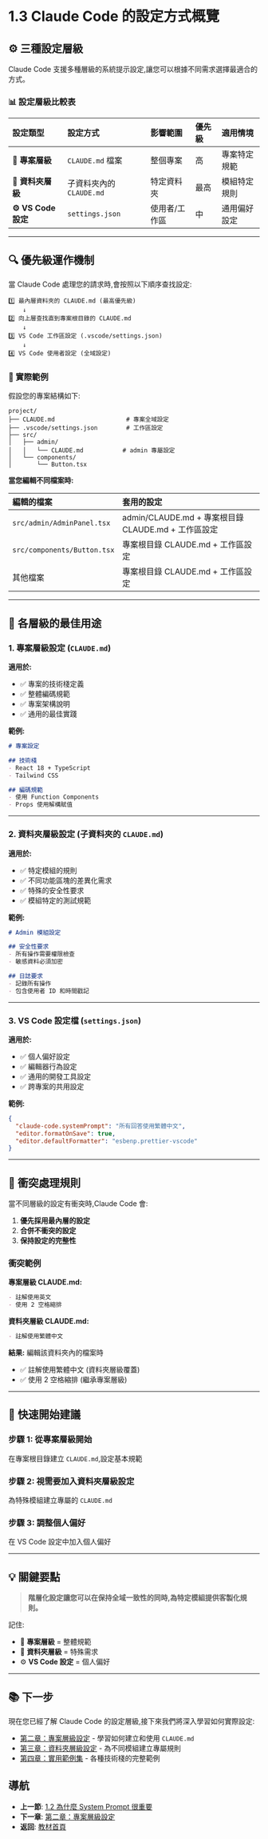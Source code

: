 # 1.3 Claude Code 的設定方式概覽

## ⚙️ 三種設定層級

Claude Code 支援多種層級的系統提示設定,讓您可以根據不同需求選擇最適合的方式。

### 📊 設定層級比較表

| 設定類型 | 設定方式 | 影響範圍 | 優先級 | 適用情境 |
|:---------|:---------|:---------|:-------|:---------|
| **📁 專案層級** | `CLAUDE.md` 檔案 | 整個專案 | 高 | 專案特定規範 |
| **📂 資料夾層級** | 子資料夾內的 `CLAUDE.md` | 特定資料夾 | 最高 | 模組特定規則 |
| **⚙️ VS Code 設定** | `settings.json` | 使用者/工作區 | 中 | 通用偏好設定 |

---

## 🔍 優先級運作機制

當 Claude Code 處理您的請求時,會按照以下順序查找設定:

```
1️⃣ 最內層資料夾的 CLAUDE.md (最高優先級)
    ↓
2️⃣ 向上層查找直到專案根目錄的 CLAUDE.md
    ↓
3️⃣ VS Code 工作區設定 (.vscode/settings.json)
    ↓
4️⃣ VS Code 使用者設定 (全域設定)
```

### 📝 實際範例

假設您的專案結構如下:

```
project/
├── CLAUDE.md                    # 專案全域設定
├── .vscode/settings.json        # 工作區設定
├── src/
│   ├── admin/
│   │   └── CLAUDE.md           # admin 專屬設定
│   └── components/
│       └── Button.tsx
```

**當您編輯不同檔案時:**

| 編輯的檔案 | 套用的設定 |
|:----------|:----------|
| `src/admin/AdminPanel.tsx` | admin/CLAUDE.md + 專案根目錄 CLAUDE.md + 工作區設定 |
| `src/components/Button.tsx` | 專案根目錄 CLAUDE.md + 工作區設定 |
| 其他檔案 | 專案根目錄 CLAUDE.md + 工作區設定 |

---

## 🎯 各層級的最佳用途

### 1. 專案層級設定 (`CLAUDE.md`)

**適用於:**
- ✅ 專案的技術棧定義
- ✅ 整體編碼規範
- ✅ 專案架構說明
- ✅ 通用的最佳實踐

**範例:**
```markdown
# 專案設定

## 技術棧
- React 18 + TypeScript
- Tailwind CSS

## 編碼規範
- 使用 Function Components
- Props 使用解構賦值
```

---

### 2. 資料夾層級設定 (子資料夾的 `CLAUDE.md`)

**適用於:**
- ✅ 特定模組的規則
- ✅ 不同功能區塊的差異化需求
- ✅ 特殊的安全性要求
- ✅ 模組特定的測試規範

**範例:**
```markdown
# Admin 模組設定

## 安全性要求
- 所有操作需要權限檢查
- 敏感資料必須加密

## 日誌要求
- 記錄所有操作
- 包含使用者 ID 和時間戳記
```

---

### 3. VS Code 設定檔 (`settings.json`)

**適用於:**
- ✅ 個人偏好設定
- ✅ 編輯器行為設定
- ✅ 通用的開發工具設定
- ✅ 跨專案的共用設定

**範例:**
```json
{
  "claude-code.systemPrompt": "所有回答使用繁體中文",
  "editor.formatOnSave": true,
  "editor.defaultFormatter": "esbenp.prettier-vscode"
}
```

---

## 🔄 衝突處理規則

當不同層級的設定有衝突時,Claude Code 會:

1. **優先採用最內層的設定**
2. **合併不衝突的設定**
3. **保持設定的完整性**

### 衝突範例

**專案層級 CLAUDE.md:**
```markdown
- 註解使用英文
- 使用 2 空格縮排
```

**資料夾層級 CLAUDE.md:**
```markdown
- 註解使用繁體中文
```

**結果:** 編輯該資料夾內的檔案時
- ✅ 註解使用繁體中文 (資料夾層級覆蓋)
- ✅ 使用 2 空格縮排 (繼承專案層級)

---

## 🚀 快速開始建議

### 步驟 1: 從專案層級開始
在專案根目錄建立 `CLAUDE.md`,設定基本規範

### 步驟 2: 視需要加入資料夾層級設定
為特殊模組建立專屬的 `CLAUDE.md`

### 步驟 3: 調整個人偏好
在 VS Code 設定中加入個人偏好

---

## 💡 關鍵要點

> **階層化設定讓您可以在保持全域一致性的同時,為特定模組提供客製化規則。**

記住:
- 🎯 **專案層級** = 整體規範
- 📂 **資料夾層級** = 特殊需求
- ⚙️ **VS Code 設定** = 個人偏好

---

## 📚 下一步

現在您已經了解 Claude Code 的設定層級,接下來我們將深入學習如何實際設定:

- [第二章：專案層級設定](../chapter2/README.md) - 學習如何建立和使用 `CLAUDE.md`
- [第三章：資料夾層級設定](../chapter3/README.md) - 為不同模組建立專屬規則
- [第四章：實用範例集](../chapter4/README.md) - 各種技術棧的完整範例

## 導航

- **上一節**: [1.2 為什麼 System Prompt 很重要](./1.2-why-important.md)
- **下一章**: [第二章：專案層級設定](../chapter2/README.md)
- **返回**: [教材首頁](../../README.md)
